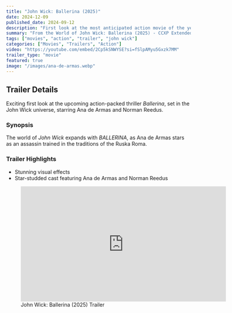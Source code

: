 ```yaml
---
title: "John Wick: Ballerina (2025)"
date: 2024-12-09
published_date: 2024-09-12
description: "First look at the most anticipated action movie of the year"
summary: "From the World of John Wick: Ballerina (2025) - CCXP Extended Look Featuring Ana de Armas & Norman Reedus"
tags: ["movies", "action", "trailer", "john wick"]
categories: ["Movies", "Trailers", "Action"]
video: "https://youtube.com/embed/2Cp5kSNWYSE?si=fSlpAMyu5Gxzk7MM"
trailer_type: "movie"
featured: true
image: "/images/ana-de-armas.webp"
---
```


## Trailer Details

Exciting first look at the upcoming action-packed thriller *Ballerina*, set in the John Wick universe, starring Ana de Armas and Norman Reedus.

### Synopsis

The world of *John Wick* expands with *BALLERINA*, as Ana de Armas stars as an assassin trained in the traditions of the Ruska Roma. 

### Trailer Highlights

- Stunning visual effects
- Star-studded cast featuring Ana de Armas and Norman Reedus


<figure>
  <iframe width="560" height="315" src="https://www.youtube.com/embed/2Cp5kSNWYSE?si=fSlpAMyu5Gxzk7MM" title="YouTube video player" frameborder="0" allow="accelerometer; autoplay; clipboard-write; encrypted-media; gyroscope; picture-in-picture; web-share" referrerpolicy="strict-origin-when-cross-origin" allowfullscreen></iframe>
  <figcaption>John Wick: Ballerina (2025) Trailer</figcaption>
</figure>

